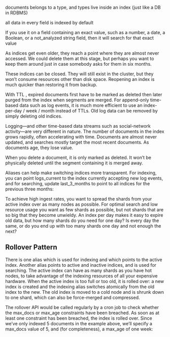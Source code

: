 documents belongs to a type, and types live inside an index (just like a DB in RDBMS)

all data in every field is indexed by default

If you use it on a field containing an exact value, such as a number, a date, a Boolean, or a not_analyzed string field, then it will search for that exact value

As indices get even older, they reach a point where they are almost never accessed. We could delete them at this stage, but perhaps you want to keep them around just in case somebody asks for them in six months.

These indices can be closed. They will still exist in the cluster, but they won’t consume resources other than disk space. Reopening an index is much quicker than restoring it from backup.

With TTL , expired documents first have to be marked as deleted then later purged from the index when segments are merged. For append-only time-based data such as log events, it is much more efficient to use an index-per-day / week / month instead of TTLs. Old log data can be removed by simply deleting old indices.

Logging—and other time-based data streams such as social-network activity—are very different in nature. The number of documents in the index grows rapidly, often accelerating with time. Documents are almost never updated, and searches mostly target the most recent documents. As documents age, they lose value.

When you delete a document, it is only marked as deleted. It won’t be physically deleted until the segment containing it is merged away.

Aliases can help make switching indices more transparent. For indexing, you can point logs_current to the index currently accepting new log events, and for searching, update last_3_months to point to all indices for the previous three months:

To achieve high ingest rates, you want to spread the shards from your active index over as many nodes as possible.
For optimal search and low resource usage you want as few shards as possible, but not shards that are so big that they become unwieldy.
An index per day makes it easy to expire old data, but how many shards do you need for one day?
Is every day the same, or do you end up with too many shards one day and not enough the next?

Rollover Pattern
--------
There is one alias which is used for indexing and which points to the active index.
Another alias points to active and inactive indices, and is used for searching.
The active index can have as many shards as you have hot nodes, to take advantage of the indexing resources of all your expensive hardware.
When the active index is too full or too old, it is rolled over: a new index is created and the indexing alias switches atomically from the old index to the new.
The old index is moved to a cold node and is shrunk down to one shard, which can also be force-merged and compressed.

The rollover API would be called regularly by a cron job to check whether the max_docs or max_age constraints have been breached. As soon as at least one constraint has been breached, the index is rolled over. Since we’ve only indexed 5 documents in the example above, we’ll specify a max_docs value of 5, and (for completeness), a max_age of one week:

